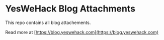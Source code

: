 # YesWeHack Blog Attachments

This repo contains all blog attachements.

Read more at [https://blog.yeswehack.com](https://blog.yeswehack.com)
